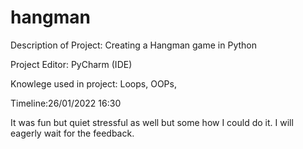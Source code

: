 # hangman

Description of Project: Creating a Hangman game in Python          

Project Editor: PyCharm (IDE)

Knowlege used in project: Loops, OOPs, 

Timeline:26/01/2022 16:30
 
It was fun but quiet stressful as well but some how I could do it. I will eagerly wait for the feedback. 
